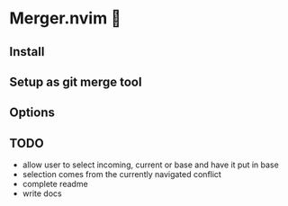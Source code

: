 # Merger.nvim 🧩

## Install

## Setup as git merge tool

## Options

## TODO
- allow user to select incoming, current or base and have it put in base
- selection comes from the currently navigated conflict
- complete readme
- write docs

